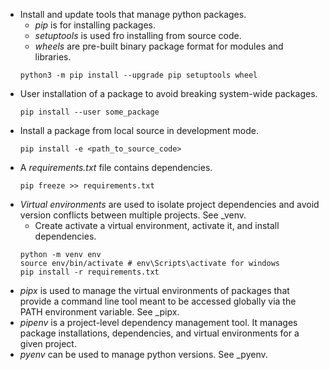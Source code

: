 - Install and update tools that manage python packages.
  - *pip* is for installing packages.
  - *setuptools* is used fro installing from source code.
  - *wheels* are pre-built binary package format for modules and libraries.
  ```
  python3 -m pip install --upgrade pip setuptools wheel
  ```
- User installation of a package to avoid breaking system-wide packages.
  ```
  pip install --user some_package
  ```
- Install a package from local source in development mode.
  ```
  pip install -e <path_to_source_code>
  ```
- A *requirements.txt* file contains dependencies.
  ```
  pip freeze >> requirements.txt
  ```
- *Virtual environments* are used to isolate project dependencies and avoid
  version conflicts between multiple projects. See _venv.
  - Create activate a virtual environment, activate it, and install dependencies.
  ```
  python -m venv env
  source env/bin/activate # env\Scripts\activate for windows
  pip install -r requirements.txt
  ```
- *pipx* is used to manage the virtual environments of packages that provide a
  command line tool meant to be accessed globally via the PATH environment
  variable. See _pipx. 
- *pipenv* is a project-level dependency management tool. It manages package
  installations, dependencies, and virtual environments for a given project.
- *pyenv* can be used to manage python versions. See _pyenv.
